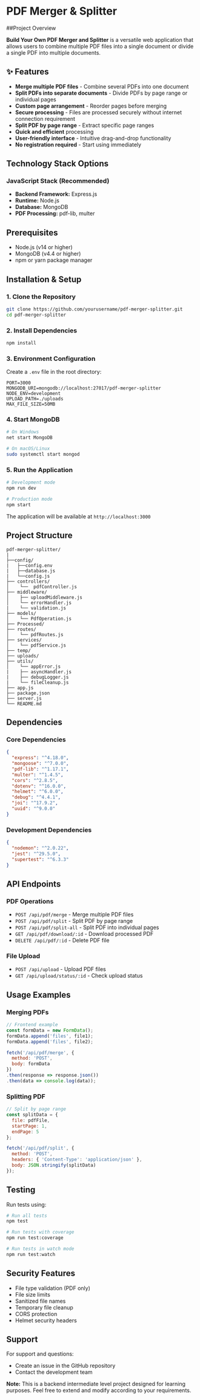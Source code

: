 # PDF Merger & Splitter

##Project Overview

**Build Your Own PDF Merger and Splitter** is a versatile web application that allows users to combine multiple PDF files into a single document or divide a single PDF into multiple documents.
## ✨ Features

- **Merge multiple PDF files** - Combine several PDFs into one document
- **Split PDFs into separate documents** - Divide PDFs by page range or individual pages
- **Custom page arrangement** - Reorder pages before merging
- **Secure processing** - Files are processed securely without internet connection requirement
- **Split PDF by page range** - Extract specific page ranges
- **Quick and efficient** processing
- **User-friendly interface** - Intuitive drag-and-drop functionality
- **No registration required** - Start using immediately

## Technology Stack Options

### JavaScript Stack (Recommended)

- **Backend Framework:** Express.js
- **Runtime:** Node.js
- **Database:** MongoDB
- **PDF Processing:** pdf-lib, multer


## Prerequisites

- Node.js (v14 or higher)
- MongoDB (v4.4 or higher)
- npm or yarn package manager

## Installation & Setup

### 1. Clone the Repository
```bash
git clone https://github.com/yourusername/pdf-merger-splitter.git
cd pdf-merger-splitter
```

### 2. Install Dependencies
```bash
npm install
```

### 3. Environment Configuration
Create a `.env` file in the root directory:
```env
PORT=3000
MONGODB_URI=mongodb://localhost:27017/pdf-merger-splitter
NODE_ENV=development
UPLOAD_PATH=./uploads
MAX_FILE_SIZE=50MB
```

### 4. Start MongoDB
```bash
# On Windows
net start MongoDB

# On macOS/Linux
sudo systemctl start mongod
```

### 5. Run the Application
```bash
# Development mode
npm run dev

# Production mode
npm start
```

The application will be available at `http://localhost:3000`

## Project Structure

```
pdf-merger-splitter/
|
├──config/
|   ├──config.env
|   ├──database.js
|   └──config.js
├── controllers/
│    └──  pdfController.js
├── middleware/
│    ├── uploadMiddleware.js
│    └── errorHandler.js
|    └── validation.js
├── models/
│    └── PdfOperation.js
├── Processed/
├── routes/
│    └── pdfRoutes.js  
├── services/
│    └── pdfService.js
├── temp/
├── uploads/
├── utils/
│    └── appError.js
|    ├── asyncHandler.js
|    ├── debugLogger.js
|    └── fileCleanup.js
├── app.js
├── package.json
├── server.js
└── README.md
```

## Dependencies

### Core Dependencies
```json
{
  "express": "^4.18.0",
  "mongoose": "^7.0.0",
  "pdf-lib": "^1.17.1",
  "multer": "^1.4.5",
  "cors": "^2.8.5",
  "dotenv": "^16.0.0",
  "helmet": "^6.0.0",
  "debug": "^4.4.1",
  "joi": "^17.9.2",
  "uuid": "^9.0.0"
}
```

### Development Dependencies
```json
{
  "nodemon": "^2.0.22",
  "jest": "^29.5.0",
  "supertest": "^6.3.3"
}
```

## API Endpoints

### PDF Operations
- `POST /api/pdf/merge` - Merge multiple PDF files
- `POST /api/pdf/split` - Split PDF by page range
- `POST /api/pdf/split-all` - Split PDF into individual pages
- `GET /api/pdf/download/:id` - Download processed PDF
- `DELETE /api/pdf/:id` - Delete PDF file

### File Upload
- `POST /api/upload` - Upload PDF files
- `GET /api/upload/status/:id` - Check upload status

## Usage Examples

### Merging PDFs
```javascript
// Frontend example
const formData = new FormData();
formData.append('files', file1);
formData.append('files', file2);

fetch('/api/pdf/merge', {
  method: 'POST',
  body: formData
})
.then(response => response.json())
.then(data => console.log(data));
```

### Splitting PDF
```javascript
// Split by page range
const splitData = {
  file: pdfFile,
  startPage: 1,
  endPage: 5
};

fetch('/api/pdf/split', {
  method: 'POST',
  headers: { 'Content-Type': 'application/json' },
  body: JSON.stringify(splitData)
});
```

## Testing

Run tests using:
```bash
# Run all tests
npm test

# Run tests with coverage
npm run test:coverage

# Run tests in watch mode
npm run test:watch
```

## Security Features

- File type validation (PDF only)
- File size limits
- Sanitized file names
- Temporary file cleanup
- CORS protection
- Helmet security headers


## Support

For support and questions:
- Create an issue in the GitHub repository
- Contact the development team


**Note:** This is a backend intermediate level project designed for learning purposes. Feel free to extend and modify according to your requirements.